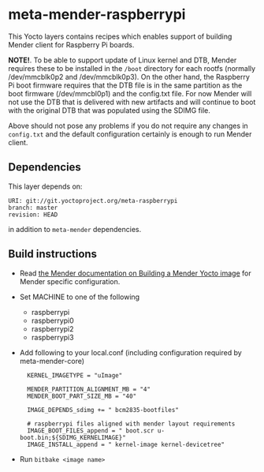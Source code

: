 # meta-mender-raspberrypi

This Yocto layers contains recipes which enables support of building Mender client for Raspberry Pi boards.

**NOTE!**. To be able to support update of Linux kernel and DTB, Mender requires these to be installed in the `/boot` directory for each rootfs (normally /dev/mmcblk0p2 and /dev/mmcblk0p3). On the other hand, the Raspberry Pi boot firmware requires that the DTB file is in the same partition as the boot firmware (/dev/mmcbl0p1) and the config.txt file. For now Mender will not use the DTB that is delivered with new artifacts and will continue to boot with the original DTB that was populated using the SDIMG file.

Above should not pose any problems if you do not require any changes in `config.txt` and the default configuration certainly is enough to run Mender client.

## Dependencies

This layer depends on:

    URI: git://git.yoctoproject.org/meta-raspberrypi
    branch: master
    revision: HEAD

in addition to `meta-mender` dependencies.

## Build instructions

- Read [the Mender documentation on Building a Mender Yocto image](https://docs.mender.io/Artifacts/Building-Mender-Yocto-image) for Mender specific configuration.
- Set MACHINE to one of the following
    - raspberrypi
    - raspberrypi0
    - raspberrypi2
    - raspberrypi3
- Add following to your local.conf (including configuration required by meta-mender-core)

        KERNEL_IMAGETYPE = "uImage"

        MENDER_PARTITION_ALIGNMENT_MB = "4"
        MENDER_BOOT_PART_SIZE_MB = "40"

        IMAGE_DEPENDS_sdimg += " bcm2835-bootfiles"

        # raspberrypi files aligned with mender layout requirements
        IMAGE_BOOT_FILES_append = " boot.scr u-boot.bin;${SDIMG_KERNELIMAGE}"
        IMAGE_INSTALL_append = " kernel-image kernel-devicetree"

- Run `bitbake <image name>`
